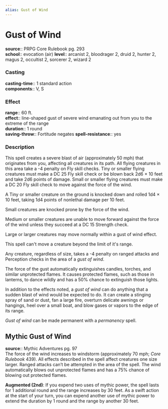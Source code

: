 ```yaml
---
alias: Gust of Wind
---
```


# Gust of Wind 

**source**:: PRPG Core Rulebook pg. 293  
**school**:: evocation (air)
**level**:: arcanist 2, bloodrager 2, druid 2, hunter 2, magus 2, occultist 2, sorcerer 2, wizard 2

### Casting 

**casting-time**:: 1 standard action  
**components**:: V, S

### Effect 

**range**:: 60 ft.  
**effect**:: line-shaped gust of severe wind emanating out from you to the extreme of the range  
**duration**:: 1 round  
**saving-throw**:: Fortitude negates
**spell-resistance**:: yes

### Description 

This spell creates a severe blast of air (approximately 50 mph) that originates from you, affecting all creatures in its path. All flying creatures in this area take a -4 penalty on Fly skill checks. Tiny or smaller flying creatures must make a DC 25 Fly skill check or be blown back 2d6 × 10 feet and take 2d6 points of damage. Small or smaller flying creatures must make a DC 20 Fly skill check to move against the force of the wind.  
  
A Tiny or smaller creature on the ground is knocked down and rolled 1d4 × 10 feet, taking 1d4 points of nonlethal damage per 10 feet.  
  
Small creatures are knocked prone by the force of the wind.  
  
Medium or smaller creatures are unable to move forward against the force of the wind unless they succeed at a DC 15 Strength check.  
  
Large or larger creatures may move normally within a gust of wind effect.  
  
This spell can't move a creature beyond the limit of it's range.  
  
Any creature, regardless of size, takes a -4 penalty on ranged attacks and Perception checks in the area of a *gust of wind*.  
  
The force of the gust automatically extinguishes candles, torches, and similar unprotected flames. It causes protected flames, such as those in lanterns, to dance wildly and has a 50% chance to extinguish those lights.  
  
In addition to the effects noted, a *gust of wind* can do anything that a sudden blast of wind would be expected to do. It can create a stinging spray of sand or dust, fan a large fire, overturn delicate awnings or hangings, heel over a small boat, and blow gases or vapors to the edge of its range.  
  
*Gust of wind* can be made permanent with a *permanency* spell.

## Mythic Gust of Wind 

**source**:: Mythic Adventures pg. 97  
The force of the wind increases to windstorm (approximately 70 mph; *Core Rulebook* 439). All effects described in the spell affect creatures one size larger. Ranged attacks can’t be attempted in the area of the spell. The wind automatically blows out unprotected flames and has a 75% chance of blowing out protected flames.  
  
**Augmented (2nd)**: If you expend two uses of mythic power, the spell lasts for 1 additional round and the range increases by 30 feet. As a swift action at the start of your turn, you can expend another use of mythic power to extend the duration by 1 round and the range by another 30 feet.

